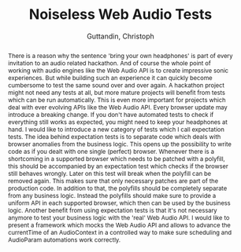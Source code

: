 --- 
title: "Noiseless Web Audio Tests" 
abstract: "There is a reason why the sentence 'bring your own headphones' is part of every invitation to an audio related hackathon. And of course the whole point of working with audio engines like the Web Audio API is to create impressive sonic experiences. But while building such an experience it can quickly become cumbersome to test the same sound over and over again. A hackathon project might not need any tests at all, but more mature projects will benefit from tests which can be run automatically. This is even more important for projects which deal with ever evolving APIs like the Web Audio API. Every browser update may introduce a breaking change. If you don't have automated tests to check if everything still works as expected, you might need to keep your headphones at hand. I would like to introduce a new category of tests which I call expectation tests. The idea behind expectation tests is to separate code which deals with browser anomalies from the business logic. This opens up the possibility to write code as if you dealt with one single (perfect) browser. Whenever there is a shortcoming in a supported browser which needs to be patched with a polyfill, this should be accompanied by an expectation test which checks if the browser still behaves wrongly. Later on this test will break when the polyfill can be removed again. This makes sure that only necessary patches are part of the production code. In addition to that, the polyfills should be completely separate from any business logic. Instead the polyfills should make sure to provide a uniform API in each supported browser, which then can be used by the business logic. Another benefit from using expectation tests is that it's not necessary anymore to test your business logic with the 'real' Web Audio API. I would like to present a framework which mocks the Web Audio API and allows to advance the currentTime of an AudioContext in a controlled way to make sure scheduling and AudioParam automations work correctly." 
address: "London" 
author: "Guttandin, Christoph"
webAuthor: "Christian Baumann, Johanna Friederike, Jan-Torsten Milde" 
booktitle: "Proceedings of the International Web Audio Conference" 
editor: "Thalmann, Florian and Ewert, Sebastian" 
month: "Proceedings of the International Web Audio Conference"
pages: "1-1" 
publisher: "Queen Mary University of London" 
series: "WAC '18"
track: "Talk"  
year: "2017" 
id: "2017_EA_22" 
tags: year2017
media: https://youtu.be/HjBqB3g8y2A?t=2627 
pdflink: /_data/papers/pdf/2017/2017_22.pdf
ISSN: 2663-5844
---
